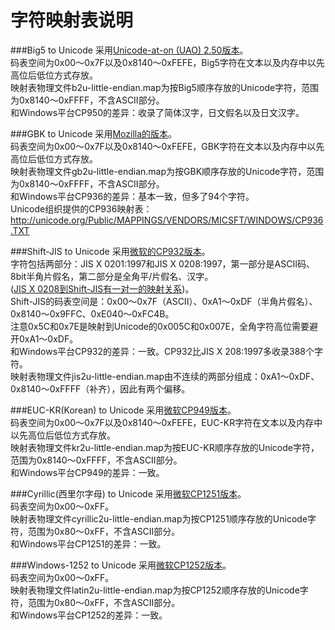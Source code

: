 ﻿字符映射表说明
============================

###Big5 to Unicode
采用[Unicode-at-on (UAO) 2.50版本](http://moztw.org/docs/big5/table/uao250-b2u.txt)。  
码表空间为0x00～0x7F以及0x8140～0xFEFE，Big5字符在文本以及内存中以先高位后低位方式存放。  
映射表物理文件b2u-little-endian.map为按Big5顺序存放的Unicode字符，范围为0x8140～0xFFFF，不含ASCII部分。  
和Windows平台CP950的差异：收录了简体汉字，日文假名以及日文汉字。

###GBK to Unicode
采用[Mozilla的版本](http://mxr.mozilla.org/firefox/source/intl/uconv/ucvcn/cp936map.h)。  
码表空间为0x00～0x7F以及0x8140～0xFEFE，GBK字符在文本以及内存中以先高位后低位方式存放。  
映射表物理文件gb2u-little-endian.map为按GBK顺序存放的Unicode字符，范围为0x8140～0xFFFF，不含ASCII部分。  
和Windows平台CP936的差异：基本一致，但多了94个字符。  
Unicode组织提供的CP936映射表：http://unicode.org/Public/MAPPINGS/VENDORS/MICSFT/WINDOWS/CP936.TXT

###Shift-JIS to Unicode
采用[微软的CP932版本](http://unicode.org/Public/MAPPINGS/VENDORS/MICSFT/WINDOWS/CP932.TXT)。  
字符包括两部分：JIS X 0201:1997和JIS X 0208:1997，第一部分是ASCII码、8bit半角片假名，第二部分是全角平/片假名、汉字。  
([JIS X 0208到Shift-JIS有一对一的映射关系](http://zh.wikipedia.org/zh/Shift_JIS))。  
Shift-JIS的码表空间是：0x00～0x7F（ASCII）、0xA1～0xDF（半角片假名）、0x8140～0x9FFC、0xE040～0xFC4B。  
注意0x5C和0x7E是映射到Unicode的0x005C和0x007E，全角字符高位需要避开0xA1～0xDF。  
和Windows平台CP932的差异：一致。CP932比JIS X 208:1997多收录388个字符。  
映射表物理文件jis2u-little-endian.map由不连续的两部分组成：0xA1～0xDF、0x8140～0xFFFF（补齐），因此有两个偏移。

###EUC-KR(Korean) to Unicode
采用[微软CP949版本](http://unicode.org/Public/MAPPINGS/VENDORS/MICSFT/WINDOWS/CP949.TXT)。  
码表空间为0x00～0x7F以及0x8140～0xFEFE，EUC-KR字符在文本以及内存中以先高位后低位方式存放。  
映射表物理文件kr2u-little-endian.map为按EUC-KR顺序存放的Unicode字符，范围为0x8140～0xFFFF，不含ASCII部分。  
和Windows平台CP949的差异：一致。

###Cyrillic(西里尔字母) to Unicode
采用[微软CP1251版本](http://unicode.org/Public/MAPPINGS/VENDORS/MICSFT/WINDOWS/CP1251.TXT)。  
码表空间为0x00～0xFF。  
映射表物理文件cyrillic2u-little-endian.map为按CP1251顺序存放的Unicode字符，范围为0x80～0xFF，不含ASCII部分。  
和Windows平台CP1251的差异：一致。

###Windows-1252 to Unicode
采用[微软CP1252版本](http://unicode.org/Public/MAPPINGS/VENDORS/MICSFT/WINDOWS/CP1252.TXT)。  
码表空间为0x00～0xFF。  
映射表物理文件latin2u-little-endian.map为按CP1252顺序存放的Unicode字符，范围为0x80～0xFF，不含ASCII部分。  
和Windows平台CP1252的差异：一致。
